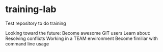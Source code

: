 # training-lab
Test repository to do training

Looking toward the future:
Become awesome GIT users
Learn about:
Resolving conflicts
Working in a TEAM environment
Become fimiliar with command line usage
